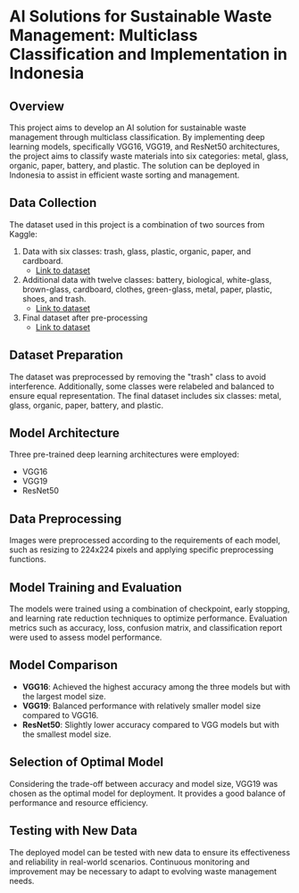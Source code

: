# AI Solutions for Sustainable Waste Management: Multiclass Classification and Implementation in Indonesia

## Overview
This project aims to develop an AI solution for sustainable waste management through multiclass classification. By implementing deep learning models, specifically VGG16, VGG19, and ResNet50 architectures, the project aims to classify waste materials into six categories: metal, glass, organic, paper, battery, and plastic. The solution can be deployed in Indonesia to assist in efficient waste sorting and management.

## Data Collection
The dataset used in this project is a combination of two sources from Kaggle:
1. Data with six classes: trash, glass, plastic, organic, paper, and cardboard.
   - [Link to dataset](https://www.kaggle.com/datasets/asdasdasasdas/garbage-classification)
2. Additional data with twelve classes: battery, biological, white-glass, brown-glass, cardboard, clothes, green-glass, metal, paper, plastic, shoes, and trash.
   - [Link to dataset](https://www.kaggle.com/datasets/mostafaabla/garbage-classification)
3. Final dataset after pre-processing
   - [Link to dataset](https://drive.google.com/drive/folders/1p_URIjIpd7PQY3v7YpOt_po4e3Wepzdf?usp=sharing)

## Dataset Preparation
The dataset was preprocessed by removing the "trash" class to avoid interference. Additionally, some classes were relabeled and balanced to ensure equal representation. The final dataset includes six classes: metal, glass, organic, paper, battery, and plastic.

## Model Architecture
Three pre-trained deep learning architectures were employed:
- VGG16
- VGG19
- ResNet50

## Data Preprocessing
Images were preprocessed according to the requirements of each model, such as resizing to 224x224 pixels and applying specific preprocessing functions.

## Model Training and Evaluation
The models were trained using a combination of checkpoint, early stopping, and learning rate reduction techniques to optimize performance. Evaluation metrics such as accuracy, loss, confusion matrix, and classification report were used to assess model performance.

## Model Comparison
- **VGG16**: Achieved the highest accuracy among the three models but with the largest model size.
- **VGG19**: Balanced performance with relatively smaller model size compared to VGG16.
- **ResNet50**: Slightly lower accuracy compared to VGG models but with the smallest model size.

## Selection of Optimal Model
Considering the trade-off between accuracy and model size, VGG19 was chosen as the optimal model for deployment. It provides a good balance of performance and resource efficiency.

## Testing with New Data
The deployed model can be tested with new data to ensure its effectiveness and reliability in real-world scenarios. Continuous monitoring and improvement may be necessary to adapt to evolving waste management needs.
